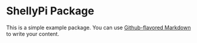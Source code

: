 # ShellyPi Package

This is a simple example package. You can use
[Github-flavored Markdown](https://guides.github.com/features/mastering-markdown/)
to write your content.
